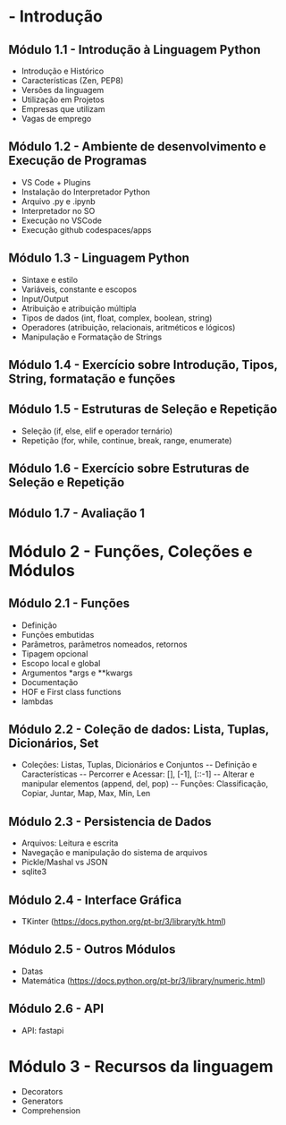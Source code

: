 # - Introdução

## Módulo 1.1 - Introdução à Linguagem Python

- Introdução e Histórico
- Características (Zen, PEP8)
- Versões da linguagem
- Utilização em Projetos
- Empresas que utilizam
- Vagas de emprego

## Módulo 1.2 - Ambiente de desenvolvimento e Execução de Programas

- VS Code + Plugins
- Instalação do Interpretador Python
- Arquivo .py e .ipynb
- Interpretador no SO
- Execução no VSCode
- Execução github codespaces/apps

## Módulo 1.3 - Linguagem Python

- Sintaxe e estilo
- Variáveis, constante e escopos
- Input/Output
- Atribuição e atribuição múltipla
- Tipos de dados (int, float, complex, boolean, string)
- Operadores (atribuição, relacionais, aritméticos e lógicos)
- Manipulação e Formatação de Strings

## Módulo 1.4 - Exercício sobre Introdução, Tipos, String, formatação e funções

## Módulo 1.5 - Estruturas de Seleção e Repetição

- Seleção (if, else, elif e operador ternário)
- Repetição (for, while, continue, break, range, enumerate)

## Módulo 1.6 - Exercício sobre Estruturas de Seleção e Repetição

## Módulo 1.7 - Avaliação 1

# Módulo 2 - Funções, Coleções e Módulos

## Módulo 2.1 - Funções

- Definição
- Funções embutidas
- Parâmetros, parâmetros nomeados, retornos
- Tipagem opcional
- Escopo local e global
- Argumentos \*args e \*\*kwargs
- Documentação
- HOF e First class functions
- lambdas

## Módulo 2.2 - Coleção de dados: Lista, Tuplas, Dicionários, Set

- Coleções: Listas, Tuplas, Dicionários e Conjuntos
  -- Definição e Características
  -- Percorrer e Acessar: [], [-1], [::-1]
  -- Alterar e manipular elementos (append, del, pop)
  -- Funções: Classificação, Copiar, Juntar, Map, Max, Min, Len

## Módulo 2.3 - Persistencia de Dados

- Arquivos: Leitura e escrita
- Navegação e manipulação do sistema de arquivos
- Pickle/Mashal vs JSON
- sqlite3

## Módulo 2.4 - Interface Gráfica

- TKinter (https://docs.python.org/pt-br/3/library/tk.html)

## Módulo 2.5 - Outros Módulos

- Datas
- Matemática (https://docs.python.org/pt-br/3/library/numeric.html)

## Módulo 2.6 - API

- API: fastapi

# Módulo 3 - Recursos da linguagem

- Decorators
- Generators
- Comprehension
